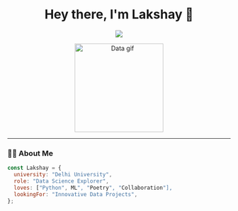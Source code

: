 <h1 align="center">Hey there, I'm Lakshay 👋</h1>

<p align="center">
  <img src="https://readme-typing-svg.herokuapp.com?font=Fira+Code&size=24&pause=1000&color=F7941E&center=true&vCenter=true&width=700&lines=Aspiring+Data+Scientist;Founder+of+FromScratch+Analytics;Pythonic+Dreamer+%26+ML+Seeker;Explorer+of+Data+and+Poetry" />
</p>

<p align="center">
  <img src="https://media.giphy.com/media/3o7abldj0b3rxrZUxW/giphy.gif" width="200" alt="Data gif">
</p>

---

<!-- Link External CSS and JS -->
<link rel="stylesheet" href="assets/styles.css">
<script src="assets/scripts.js" defer></script>

### 👨‍💻 About Me

```js
const Lakshay = {
  university: "Delhi University",
  role: "Data Science Explorer",
  loves: ["Python", ML", "Poetry", "Collaboration"],
  lookingFor: "Innovative Data Projects",
};

